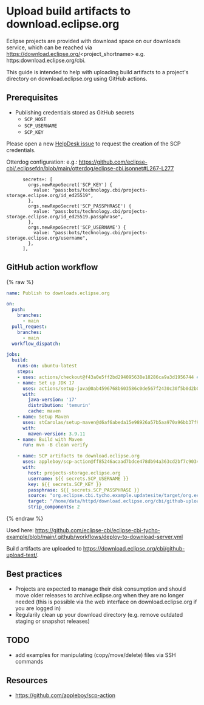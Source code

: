 # Upload build artifacts to download.eclipse.org

Eclipse projects are provided with download space on our downloads service, which can be reached via https://download.eclipse.org/<project_shortname> e.g. https:download.eclipse.org/cbi.

This guide is intended to help with uploading build artifacts to a project's directory on download.eclipse.org using GitHub actions.

## Prerequisites

* Publishing credentials stored as GitHub secrets
  * `SCP_HOST`
  * `SCP_USERNAME`
  * `SCP_KEY`

Please open a new [HelpDesk issue](https://gitlab.eclipse.org/eclipsefdn/helpdesk/-/issues/new) to request the creation of the SCP credentials.

Otterdog configuration: e.g.: https://github.com/eclipse-cbi/.eclipsefdn/blob/main/otterdog/eclipse-cbi.jsonnet#L267-L277

```
      secrets+: [
        orgs.newRepoSecret('SCP_KEY') {
          value: "pass:bots/technology.cbi/projects-storage.eclipse.org/id_ed25519",
        },
        orgs.newRepoSecret('SCP_PASSPHRASE') {
          value: "pass:bots/technology.cbi/projects-storage.eclipse.org/id_ed25519.passphrase",
        },
        orgs.newRepoSecret('SCP_USERNAME') {
          value: "pass:bots/technology.cbi/projects-storage.eclipse.org/username",
        },
      ],
```

## GitHub action workflow

{% raw %}
```yaml
name: Publish to downloads.eclipse.org

on:
  push:
    branches:
      - main
  pull_request:
    branches:
      - main
  workflow_dispatch:

jobs:
  build:
    runs-on: ubuntu-latest
    steps:
    - uses: actions/checkout@f43a0e5ff2bd294095638e18286ca9a3d1956744 # v3.6.0
    - name: Set up JDK 17
      uses: actions/setup-java@0ab4596768b603586c0de567f2430c30f5b0d2b0 # v3.13.0
      with:
        java-version: '17'
        distribution: 'temurin'
        cache: maven
    - name: Setup Maven
      uses: stCarolas/setup-maven@d6af6abeda15e98926a57b5aa970a96bb37f97d1 # v5
      with:
        maven-version: 3.9.11
    - name: Build with Maven
      run: mvn -B clean verify

    - name: SCP artifacts to download.eclipse.org
      uses: appleboy/scp-action@ff85246acaad7bdce478db94a363cd2bf7c90345 # v1
      with:
        host: projects-storage.eclipse.org
        username: ${{ secrets.SCP_USERNAME }}
        key: ${{ secrets.SCP_KEY }}
        passphrase: ${{ secrets.SCP_PASSPHRASE }}
        source: "org.eclipse.cbi.tycho.example.updatesite/target/org.eclipse.cbi.tycho.example.updatesite-*.zip"
        target: "/home/data/httpd/download.eclipse.org/cbi/github-upload-test/"
        strip_components: 2

```
{% endraw %}

Used here: https://github.com/eclipse-cbi/eclipse-cbi-tycho-example/blob/main/.github/workflows/deploy-to-download-server.yml

Build artifacts are uploaded to https://download.eclipse.org/cbi/github-upload-test/.

## Best practices

* Projects are expected to manage their disk consumption and should move older releases to archive.eclipse.org when they are no longer needed (this is possible via the web interface on download.eclipse.org if you are logged in)
* Regularily clean up your download directory (e.g. remove outdated staging or snapshot releases)

## TODO

* add examples for manipulating (copy/move/delete) files via SSH commands

## Resources

* https://github.com/appleboy/scp-action
